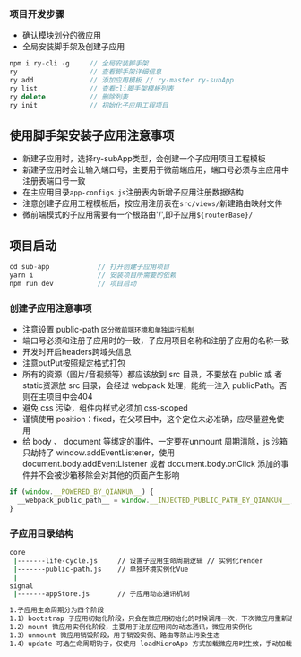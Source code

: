 ### 项目开发步骤

* 确认模块划分的微应用
* 全局安装脚手架及创建子应用

```js
npm i ry-cli -g     // 全局安装脚手架
ry                  // 查看脚手架详细信息
ry add              // 添加应用模板 // ry-master ry-subApp 
ry list             // 查看cli脚手架模板列表
ry delete           // 删除列表
ry init             // 初始化子应用工程项目
```

## 使用脚手架安装子应用注意事项

* 新建子应用时，选择ry-subApp类型，会创建一个子应用项目工程模板
* 新建子应用时会让输入端口号，主要用于微前端应用，端口号必须与主应用中注册表端口号一致
* 在主应用目录`app-configs.js`注册表内新增子应用注册数据结构
* 注意创建子应用工程模板后，按应用注册表在`src/views/`新建路由映射文件
* 微前端模式的子应用需要有一个根路由'/',即子应用`${routerBase}/`

## 项目启动

```js
cd sub-app            // 打开创建子应用项目
yarn i                // 安装项目所需要的依赖
npm run dev           // 项目启动
```

### 创建子应用注意事项

* 注意设置 public-path `区分微前端环境和单独运行机制`
* 端口号必须和注册子应用时的一致，子应用项目名称和注册子应用的名称一致
* 开发时开启headers跨域头信息
* 注意outPut按照规定格式打包
* 所有的资源（图片/音视频等）都应该放到 src 目录，不要放在 public 或 者static资源放 src 目录，会经过 webpack 处理，能统一注入 publicPath。否则在主项目中会404
* 避免 css 污染，组件内样式必须加 css-scoped
* 谨慎使用 position：fixed，在父项目中，这个定位未必准确，应尽量避免使用
* 给 body 、 document 等绑定的事件，一定要在unmount 周期清除，js 沙箱只劫持了 window.addEventListener，使用 document.body.addEventListener 或者 document.body.onClick 添加的事件并不会被沙箱移除会对其他的页面产生影响

```js
if (window.__POWERED_BY_QIANKUN__) {
  __webpack_public_path__ = window.__INJECTED_PUBLIC_PATH_BY_QIANKUN__;
}
```

### 子应用目录结构

```bash
core                  
 |-------life-cycle.js     // 设置子应用生命周期逻辑 // 实例化render
 |-------public-path.js    // 单独环境实例化Vue    
 |
signal
 |-------appStore.js       // 子应用动态通讯机制
```

```bash
1.子应用生命周期分为四个阶段 
1.1）bootstrap 子应用初始化阶段，只会在微应用初始化的时候调用一次，下次微应用重新进入时会直接调用 mount 钩子，不会再重复触发 bootstrap
1.2）mount 微应用实例化阶段，主要用于注册应用间的动态通讯，微应用实例化
1.3）unmount 微应用销毁阶段，用于销毁实例、路由等防止污染生态
1.4）update 可选生命周期钩子，仅使用 loadMicroApp 方式加载微应用时生效，手动加载子应用
```
